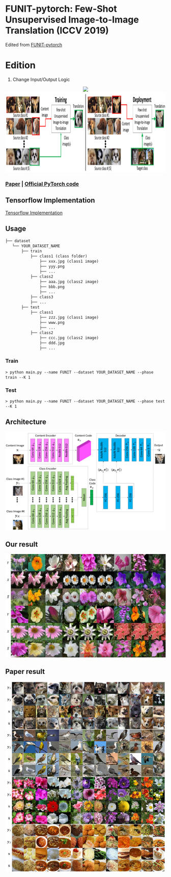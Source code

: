 # FUNIT-pytorch: Few-Shot Unsupervised Image-to-Image Translation (ICCV 2019)

Edited from [FUNIT-pytorch](https://github.com/znxlwm/FUNIT-pytorch)

# Edition
1. Change Input/Output Logic

<div align="center">
 <img src="./assets/animal.gif">
 <img src="./assets/process.png" height=250>
</div>

### [Paper](https://arxiv.org/abs/1905.01723) | [Official PyTorch code](https://github.com/NVlabs/FUNIT)

## Tensorflow Implementation
[Tensorflow Implementation](https://github.com/taki0112/FUNIT-Tensorflow)

## Usage
```
├── dataset
   └── YOUR_DATASET_NAME
       ├── train
           ├── class1 (class folder)
               ├── xxx.jpg (class1 image)
               ├── yyy.png
               ├── ...
           ├── class2
               ├── aaa.jpg (class2 image)
               ├── bbb.png
               ├── ...
           ├── class3
           ├── ...
       ├── test
           ├── class1
               ├── zzz.jpg (class1 image)
               ├── www.png
               ├── ...
           ├── class2
               ├── ccc.jpg (class2 image)
               ├── ddd.jpg
               ├── ...
```

### Train
```
> python main.py --name FUNIT --dataset YOUR_DATASET_NAME --phase train --K 1
```

### Test
```
> python main.py --name FUNIT --dataset YOUR_DATASET_NAME --phase test --K 1
```

## Architecture
![architecture](./assets/architecture.png)

## Our result
![our_result](./assets/our_result.jpg)

## Paper result
![paper_result](./assets/funit_example.jpg)
